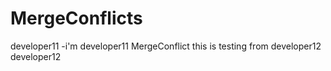 # MergeConflicts

developer11 -i'm developer11
MergeConflict this is testing from developer12
developer12
